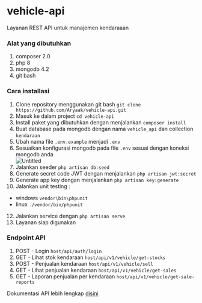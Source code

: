 # vehicle-api
Layanan REST API untuk manajemen kendaraaan

### Alat yang dibutuhkan
1. composer 2.0
2. php 8
3. mongodb 4.2
4. git bash

### Cara installasi
1. Clone repository menggunakan git bash  `git clone https://github.com/Aryaak/vehicle-api.git`
2. Masuk ke dalam project `cd vehicle-api`
3. Install paket yang dibutuhkan dengan menjalankan `composer install`
4. Buat database pada mongodb dengan nama `vehicle_api` dan collection `kendaraan`
5. Ubah nama file `.env.example` menjadi `.env`
6. Sesuaikan konfigurasi mongodb pada file `.env` sesuai dengan koneksi mongodb anda <br>
![Untitled](https://user-images.githubusercontent.com/55610152/168071383-ce37137d-d439-4090-8425-1bcf52076a73.png)
8. Jalankan seeder `php artisan db:seed`
9. Generate secret code JWT dengan menjalankan `php artisan jwt:secret`
10. Generate app key dengan menjalankan `php artisan key:generate`
11. Jalankan unit testing :
   - windows `vendor\bin\phpunit`
   - linux `./vendor/bin/phpunit` 
12. Jalankan service dengan `php artisan serve`
13. Layanan siap digunakan

### Endpoint API
1. POST - Login `host/api/auth/login`
2. GET - Lihat stok kendaraan `host/api/v1/vehicle/get-stocks`
3. POST - Penjualan kendaraan `host/api/v1/vehicle/sell`
4. GET - Lihat penjualan kendaraan `host/api/v1/vehicle/get-sales`
5. GET - Laporan penjualan per kendaraan `host/api/v1/vehicle/get-sale-reports`

Dokumentasi API lebih lengkap [disini](https://documenter.getpostman.com/view/11372299/UyxhkmT7)
